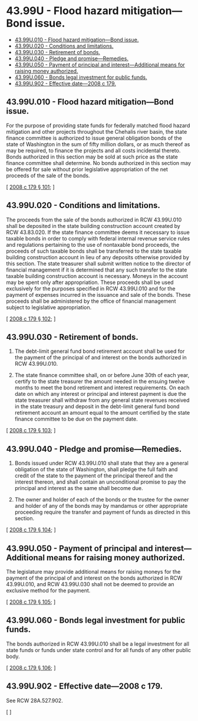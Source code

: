 # 43.99U - Flood hazard mitigation—Bond issue.
* [43.99U.010 - Flood hazard mitigation—Bond issue.](#4399u010---flood-hazard-mitigationbond-issue)
* [43.99U.020 - Conditions and limitations.](#4399u020---conditions-and-limitations)
* [43.99U.030 - Retirement of bonds.](#4399u030---retirement-of-bonds)
* [43.99U.040 - Pledge and promise—Remedies.](#4399u040---pledge-and-promiseremedies)
* [43.99U.050 - Payment of principal and interest—Additional means for raising money authorized.](#4399u050---payment-of-principal-and-interestadditional-means-for-raising-money-authorized)
* [43.99U.060 - Bonds legal investment for public funds.](#4399u060---bonds-legal-investment-for-public-funds)
* [43.99U.902 - Effective date—2008 c 179.](#4399u902---effective-date2008-c-179)
## 43.99U.010 - Flood hazard mitigation—Bond issue.
For the purpose of providing state funds for federally matched flood hazard mitigation and other projects throughout the Chehalis river basin, the state finance committee is authorized to issue general obligation bonds of the state of Washington in the sum of fifty million dollars, or as much thereof as may be required, to finance the projects and all costs incidental thereto. Bonds authorized in this section may be sold at such price as the state finance committee shall determine. No bonds authorized in this section may be offered for sale without prior legislative appropriation of the net proceeds of the sale of the bonds.

\[ [2008 c 179 § 101](https://lawfilesext.leg.wa.gov/biennium/2007-08/Pdf/Bills/Session%20Laws/House/3374-S.SL.pdf?cite=2008%20c%20179%20§%20101); \]

## 43.99U.020 - Conditions and limitations.
The proceeds from the sale of the bonds authorized in RCW 43.99U.010 shall be deposited in the state building construction account created by RCW 43.83.020. If the state finance committee deems it necessary to issue taxable bonds in order to comply with federal internal revenue service rules and regulations pertaining to the use of nontaxable bond proceeds, the proceeds of such taxable bonds shall be transferred to the state taxable building construction account in lieu of any deposits otherwise provided by this section. The state treasurer shall submit written notice to the director of financial management if it is determined that any such transfer to the state taxable building construction account is necessary. Moneys in the account may be spent only after appropriation. These proceeds shall be used exclusively for the purposes specified in RCW 43.99U.010 and for the payment of expenses incurred in the issuance and sale of the bonds. These proceeds shall be administered by the office of financial management subject to legislative appropriation.

\[ [2008 c 179 § 102](https://lawfilesext.leg.wa.gov/biennium/2007-08/Pdf/Bills/Session%20Laws/House/3374-S.SL.pdf?cite=2008%20c%20179%20§%20102); \]

## 43.99U.030 - Retirement of bonds.
1. The debt-limit general fund bond retirement account shall be used for the payment of the principal of and interest on the bonds authorized in RCW 43.99U.010.

2. The state finance committee shall, on or before June 30th of each year, certify to the state treasurer the amount needed in the ensuing twelve months to meet the bond retirement and interest requirements. On each date on which any interest or principal and interest payment is due the state treasurer shall withdraw from any general state revenues received in the state treasury and deposit in the debt-limit general fund bond retirement account an amount equal to the amount certified by the state finance committee to be due on the payment date.

\[ [2008 c 179 § 103](https://lawfilesext.leg.wa.gov/biennium/2007-08/Pdf/Bills/Session%20Laws/House/3374-S.SL.pdf?cite=2008%20c%20179%20§%20103); \]

## 43.99U.040 - Pledge and promise—Remedies.
1. Bonds issued under RCW 43.99U.010 shall state that they are a general obligation of the state of Washington, shall pledge the full faith and credit of the state to the payment of the principal thereof and the interest thereon, and shall contain an unconditional promise to pay the principal and interest as the same shall become due.

2. The owner and holder of each of the bonds or the trustee for the owner and holder of any of the bonds may by mandamus or other appropriate proceeding require the transfer and payment of funds as directed in this section.

\[ [2008 c 179 § 104](https://lawfilesext.leg.wa.gov/biennium/2007-08/Pdf/Bills/Session%20Laws/House/3374-S.SL.pdf?cite=2008%20c%20179%20§%20104); \]

## 43.99U.050 - Payment of principal and interest—Additional means for raising money authorized.
The legislature may provide additional means for raising moneys for the payment of the principal of and interest on the bonds authorized in RCW 43.99U.010, and RCW 43.99U.030 shall not be deemed to provide an exclusive method for the payment.

\[ [2008 c 179 § 105](https://lawfilesext.leg.wa.gov/biennium/2007-08/Pdf/Bills/Session%20Laws/House/3374-S.SL.pdf?cite=2008%20c%20179%20§%20105); \]

## 43.99U.060 - Bonds legal investment for public funds.
The bonds authorized in RCW 43.99U.010 shall be a legal investment for all state funds or funds under state control and for all funds of any other public body.

\[ [2008 c 179 § 106](https://lawfilesext.leg.wa.gov/biennium/2007-08/Pdf/Bills/Session%20Laws/House/3374-S.SL.pdf?cite=2008%20c%20179%20§%20106); \]

## 43.99U.902 - Effective date—2008 c 179.
See RCW 28A.527.902.

\[ \]

